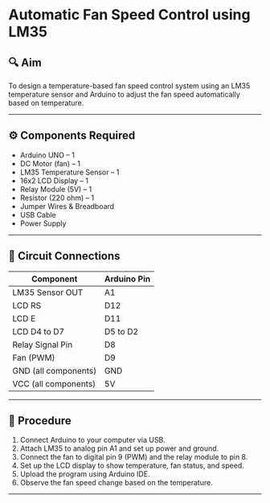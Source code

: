 # Automatic Fan Speed Control using LM35

## 🔍 Aim
To design a temperature-based fan speed control system using an LM35 temperature sensor and Arduino to adjust the fan speed automatically based on temperature.

---

## ⚙️ Components Required
- Arduino UNO – 1  
- DC Motor (fan) – 1  
- LM35 Temperature Sensor – 1  
- 16x2 LCD Display – 1  
- Relay Module (5V) – 1  
- Resistor (220 ohm) – 1  
- Jumper Wires & Breadboard  
- USB Cable  
- Power Supply  

---

## 🔌 Circuit Connections

| Component               | Arduino Pin        |
|------------------------|--------------------|
| LM35 Sensor OUT        | A1                 |
| LCD RS                 | D12                |
| LCD E                  | D11                |
| LCD D4 to D7           | D5 to D2           |
| Relay Signal Pin       | D8                 |
| Fan (PWM)              | D9                 |
| GND (all components)   | GND                |
| VCC (all components)   | 5V                 |

---

## 🧪 Procedure
1. Connect Arduino to your computer via USB.
2. Attach LM35 to analog pin A1 and set up power and ground.
3. Connect the fan to digital pin 9 (PWM) and the relay module to pin 8.
4. Set up the LCD display to show temperature, fan status, and speed.
5. Upload the program using Arduino IDE.
6. Observe the fan speed change based on the temperature.

---
